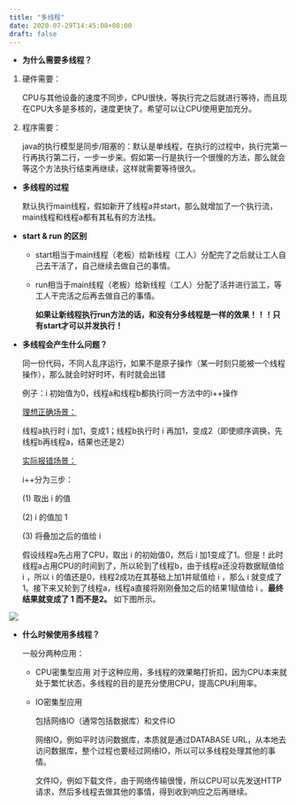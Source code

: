 ```yaml
---
title: "多线程"
date: 2020-07-29T14:45:08+08:00
draft: false
---
```


+ **为什么需要多线程？**

1. 硬件需要：
 
   CPU与其他设备的速度不同步，CPU很快，等执行完之后就进行等待，而且现在CPU大多是多核的，速度更快了。希望可以让CPU使用更加充分。
3. 程序需要：
   
   java的执行模型是同步/阻塞的：默认是单线程，在执行的过程中，执行完第一行再执行第二行，一步一步来。假如第一行是执行一个很慢的方法，那么就会等这个方法执行结束再继续，这样就需要等待很久。

+ **多线程的过程**

  默认执行main线程，假如新开了线程a并start，那么就增加了一个执行流，main线程和线程a都有其私有的方法栈。

+ **start & run 的区别**

  + start相当于main线程（老板）给新线程（工人）分配完了之后就让工人自己去干活了，自己继续去做自己的事情。

  + run相当于main线程（老板）给新线程（工人）分配了活并进行监工，等工人干完活之后再去做自己的事情。

    **如果让新线程执行run方法的话，和没有分多线程是一样的效果！！！只有start才可以并发执行！**

+ **多线程会产生什么问题？**

  同一份代码，不同人乱序运行，如果不是原子操作（某一时刻只能被一个线程操作），那么就会时好时坏，有时就会出错

  例子：i 初始值为0，线程a和线程b都执行同一方法中的i++操作

  <u>理想正确场景：</u>

  线程a执行时 i 加1，变成1；线程b执行时 i 再加1，变成2（即使顺序调换，先线程b再线程a，结果也还是2）

  <u>实际报错场景：</u>

  i++分为三步：

  (1) 取出 i 的值

  (2) i 的值加 1

  (3) 将叠加之后的值给 i

  假设线程a先占用了CPU，取出 i 的初始值0，然后 i 加1变成了1。但是！此时线程a占用CPU的时间到了，所以轮到了线程b，由于线程a还没将数据赋值给 i ，所以 i 的值还是0，线程2成功在其基础上加1并赋值给 i ，那么 i 就变成了1。接下来又轮到了线程a，线程a直接将刚刚叠加之后的结果1赋值给 i 。**最终结果就变成了 1 而不是2。** 如下图所示。

![](/images/MultiThread.png)

+ **什么时候使用多线程？**

  一般分两种应用：

  + CPU密集型应用  对于这种应用，多线程的效果略打折扣，因为CPU本来就处于繁忙状态，多线程的目的是充分使用CPU，提高CPU利用率。

  + IO密集型应用  

    包括网络IO（通常包括数据库）和文件IO

    网络IO，例如平时访问数据库，本质就是通过DATABASE URL，从本地去访问数据库，整个过程也要经过网络IO，所以可以多线程处理其他的事情。

    文件IO，例如下载文件，由于网络传输很慢，所以CPU可以先发送HTTP请求，然后多线程去做其他的事情，得到收到响应之后再继续。

    
